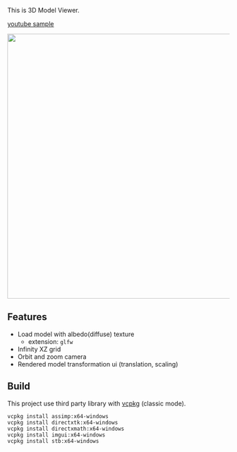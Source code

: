 This is 3D Model Viewer. 

[youtube sample](https://youtu.be/ZfcPf8NxYHo) 

<img src="https://github.com/green-21/ModelViewer/assets/75987694/12723781-db7f-4753-b753-fc3292c00063"  width="600">


## Features
- Load model with albedo(diffuse) texture
  - extension: `glfw`
- Infinity XZ grid
- Orbit and zoom camera
- Rendered model transformation ui (translation, scaling)

## Build
This project use third party library with [vcpkg](https://github.com/microsoft/vcpkg) (classic mode).
```
vcpkg install assimp:x64-windows
vcpkg install directxtk:x64-windows
vcpkg install directxmath:x64-windows
vcpkg install imgui:x64-windows
vcpkg install stb:x64-windows
```
